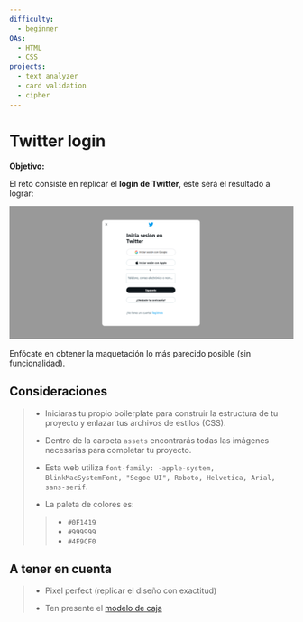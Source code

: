 ```yaml
---
difficulty:
  - beginner
OAs:
  - HTML
  - CSS
projects:
  - text analyzer
  - card validation
  - cipher
---
```

# Twitter login

__Objetivo:__

El reto consiste en replicar el __login de Twitter__, este será el resultado
a lograr:

![Twitter login](fullpage.png)

Enfócate en obtener la maquetación
lo más parecido posible (sin funcionalidad).

## Consideraciones

> - Iniciaras tu propio boilerplate para construir la estructura de tu proyecto y
enlazar tus archivos de estilos (CSS).
>
> - Dentro de la carpeta `assets` encontrarás todas
 las imágenes necesarias para completar tu proyecto.
>
> - Esta web utiliza `font-family: -apple-system, BlinkMacSystemFont,
"Segoe UI", Roboto, Helvetica, Arial,
sans-serif`.
>
> - La paleta de colores es:
> >
> > - `#0F1419`
> > - `#999999`
> > - `#4F9CF0`
>
## A tener en cuenta

> - Pixel perfect (replicar el diseño con exactitud)
>
> - Ten presente el
[modelo de caja](https://curriculum.laboratoria.la/es/topics/css/css/boxmodel-and-display)
